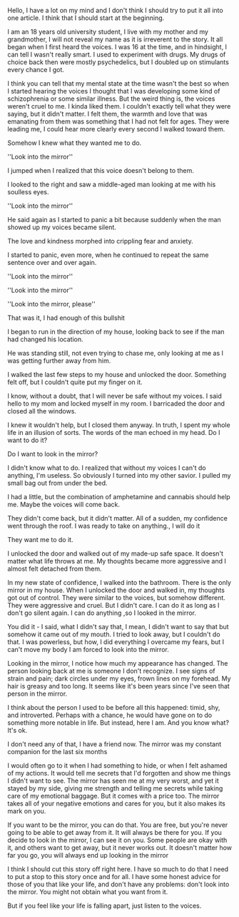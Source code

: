 Hello, I have a lot on my mind and I don't think I should try to put it all into one article. I think that I should start at the beginning.

I am an 18 years old university student, I live with my mother and my grandmother, I will not reveal my name as it is irreverent to the story. It all began when I first heard the voices. I was 16 at the time, and in hindsight, I can tell I wasn't really smart. I used to experiment with drugs. My drugs of choice back then were mostly psychedelics, but I doubled up on stimulants every chance I got.

I think you can tell that my mental state at the time wasn't the best so when I started hearing the voices I thought that I was developing some kind of schizophrenia or some similar illness. But the weird thing is, the voices weren't cruel to me. I kinda liked them. I couldn't exactly tell what they were saying, but it didn't matter. I felt them, the warmth and love that was emanating from them was something that I had not felt for ages. They were leading me, I could hear more clearly every second I walked toward them.

Somehow I knew what they wanted me to do.

''Look into the mirror''

I jumped when I realized that this voice doesn't belong to them.

I looked to the right and saw a middle-aged man looking at me with his soulless eyes.

''Look into the mirror''

He said again as I started to panic a bit because suddenly when the man showed up my voices became silent.

The love and kindness morphed into crippling fear and anxiety.

I started to panic, even more, when he continued to repeat the same sentence over and over again.

''Look into the mirror''

''Look into the mirror''

''Look into the mirror, please''

That was it, I had enough of this bullshit

I began to run in the direction of my house, looking back to see if the man had changed his location.

He was standing still, not even trying to chase me, only looking at me as I was getting further away from him.

I walked the last few steps to my house and unlocked the door. Something felt off, but I couldn't quite put my finger on it.

I know, without a doubt, that I will never be safe without my voices. I said hello to my mom and locked myself in my room. I barricaded the door and closed all the windows.

I knew it wouldn't help, but I closed them anyway. In truth, I spent my whole life in an illusion of sorts. The words of the man echoed in my head. Do I want to do it?

Do I want to look in the mirror?

I didn't know what to do. I realized that without my voices I can't do anything, I'm useless. So obviously I turned into my other savior. I pulled my small bag out from under the bed.

I had a little, but the combination of amphetamine and cannabis should help me. Maybe the voices will come back.

They didn't come back, but it didn't matter. All of a sudden, my confidence went through the roof. I was ready to take on anything., I will do it

They want me to do it.

I unlocked the door and walked out of my made-up safe space. It doesn't matter what life throws at me. My thoughts became more aggressive and I almost felt detached from them.

In my new state of confidence, I walked into the bathroom. There is the only mirror in my house. When I unlocked the door and walked in, my thoughts got out of control. They were similar to the voices, but somehow different. They were aggressive and cruel. But I didn't care. I can do it as long as I don't go silent again. I can do anything ,so I looked in the mirror.

You did it - I said, what I didn't say that, I mean, I didn't want to say that but somehow it came out of my mouth. I tried to look away, but I couldn't do that. I was powerless, but how, I did everything I overcame my fears, but  I can't move my body I am forced to look into the mirror.

Looking in the mirror, I notice how much my appearance has changed. The person looking back at me is someone I don't recognize. I see signs of strain and pain; dark circles under my eyes, frown lines on my forehead. My hair is greasy and too long. It seems like it's been years since I've seen that person in the mirror.

I think about the person I used to be before all this happened: timid, shy, and introverted. Perhaps with a chance, he would have gone on to do something more notable in life. But instead, here I am. And you know what? It's ok.

I don't need any of that, I have a friend now. The mirror was my constant companion for the last six months

I would often go to it when I had something to hide, or when I felt ashamed of my actions. It would tell me secrets that I'd forgotten and show me things I didn't want to see. The mirror has seen me at my very worst, and yet it stayed by my side, giving me strength and telling me secrets while taking care of my emotional baggage. But it comes with a price too. The mirror takes all of your negative emotions and cares for you, but it also makes its mark on you.

If you want to be the mirror, you can do that. You are free, but you're never going to be able to get away from it. It will always be there for you. If you decide to look in the mirror, I can see it on you. Some people are okay with it, and others want to get away, but it never works out. It doesn't matter how far you go, you will always end up looking in the mirror

I think I should cut this story off right here. I have so much to do that I need to put a stop to this story once and for all. I have some honest advice for those of you that like your life, and don't have any problems: don't look into the mirror. You might not obtain what you want from it.

But if you feel like your life is falling apart, just listen to the voices.